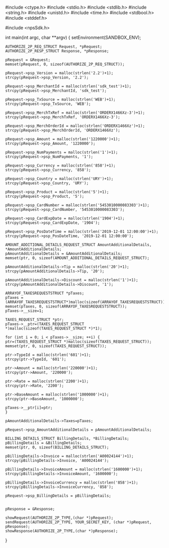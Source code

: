 #include <ctype.h>
#include <stdio.h>
#include <stdlib.h>
#include <string.h>
#include <unistd.h>
#include <time.h>
#include <stdbool.h>
#include <stddef.h>

#include <npsSdk.h>

int main(int argc, char **argv) {
    setEnvironment(SANDBOX_ENV);

    AUTHORIZE_2P_REQ_STRUCT Request, *pRequest;
    AUTHORIZE_2P_RESP_STRUCT Response, *pResponse;

    pRequest = &Request;
    memset(pRequest, 0, sizeof(AUTHORIZE_2P_REQ_STRUCT));

    pRequest->psp_Version = malloc(strlen('2.2')+1);
    strcpy(pRequest->psp_Version, '2.2');

    pRequest->psp_MerchantId = malloc(strlen('sdk_test')+1);
    strcpy(pRequest->psp_MerchantId, 'sdk_test');

    pRequest->psp_TxSource = malloc(strlen('WEB')+1);
    strcpy(pRequest->psp_TxSource, 'WEB');

    pRequest->psp_MerchTxRef = malloc(strlen('ORDERX1466Xz-3')+1);
    strcpy(pRequest->psp_MerchTxRef, 'ORDERX1466Xz-3');

    pRequest->psp_MerchOrderId = malloc(strlen('ORDERX1466Xz')+1);
    strcpy(pRequest->psp_MerchOrderId, 'ORDERX1466Xz');

    pRequest->psp_Amount = malloc(strlen('1220000')+1);
    strcpy(pRequest->psp_Amount, '1220000');

    pRequest->psp_NumPayments = malloc(strlen('1')+1);
    strcpy(pRequest->psp_NumPayments, '1');

    pRequest->psp_Currency = malloc(strlen('858')+1);
    strcpy(pRequest->psp_Currency, '858');

    pRequest->psp_Country = malloc(strlen('URY')+1);
    strcpy(pRequest->psp_Country, 'URY');

    pRequest->psp_Product = malloc(strlen('5')+1);
    strcpy(pRequest->psp_Product, '5');

    pRequest->psp_CardNumber = malloc(strlen('5453010000083303')+1);
    strcpy(pRequest->psp_CardNumber, '5453010000083303');

    pRequest->psp_CardExpDate = malloc(strlen('1904')+1);
    strcpy(pRequest->psp_CardExpDate, '1904');

    pRequest->psp_PosDateTime = malloc(strlen('2019-12-01 12:00:00')+1);
    strcpy(pRequest->psp_PosDateTime, '2019-12-01 12:00:00');

    AMOUNT_ADDITIONAL_DETAILS_REQUEST_STRUCT AmountAdditionalDetails, *AmountAdditionalDetails;
    pAmountAdditionalDetails = &AmountAdditionalDetails;
    memset(ptr, 0, sizeof(AMOUNT_ADDITIONAL_DETAILS_REQUEST_STRUCT);

    pAmountAdditionalDetails->Tip = malloc(strlen('20')+1);
    strcpy(pAmountAdditionalDetails->Tip, '20');

    pAmountAdditionalDetails->Discount = malloc(strlen('1')+1);
    strcpy(pAmountAdditionalDetails->Discount, '1');

    ARRAYOF_TAXESREQUESTSTRUCT *pTaxes;
    pTaxes = (ARRAYOF_TAXESREQUESTSTRUCT*)malloc(sizeof(ARRAYOF_TAXESREQUESTSTRUCT));
    memset(pTaxes, 0, sizeof(ARRAYOF_TAXESREQUESTSTRUCT));
    pTaxes->__size=1;

    TAXES_REQUEST_STRUCT *ptr;
    pTaxes->__ptr=(TAXES_REQUEST_STRUCT *)malloc(sizeof(TAXES_REQUEST_STRUCT *)*1);

    for (int i = 0; i < pTaxes->__size; ++i) {
    ptr=(TAXES_REQUEST_STRUCT *)malloc(sizeof(TAXES_REQUEST_STRUCT));
    memset(ptr, 0, sizeof(TAXES_REQUEST_STRUCT));

    ptr->TypeId = malloc(strlen('601')+1);
    strcpy(ptr->TypeId, '601');

    ptr->Amount = malloc(strlen('220000')+1);
    strcpy(ptr->Amount, '220000');

    ptr->Rate = malloc(strlen('2200')+1);
    strcpy(ptr->Rate, '2200');

    ptr->BaseAmount = malloc(strlen('1000000')+1);
    strcpy(ptr->BaseAmount, '1000000');

    pTaxes->__ptr[i]=ptr;
    }

    pAmountAdditionalDetails->Taxes=pTaxes;

    pRequest->psp_AmountAdditionalDetails = pAmountAdditionalDetails;

    BILLING_DETAILS_STRUCT BillingDetails, *BillingDetails;
    pBillingDetails = &BillingDetails;
    memset(ptr, 0, sizeof(BILLING_DETAILS_STRUCT);

    pBillingDetails->Invoice = malloc(strlen('A00024144')+1);
    strcpy(pBillingDetails->Invoice, 'A00024144');

    pBillingDetails->InvoiceAmount = malloc(strlen('1600000')+1);
    strcpy(pBillingDetails->InvoiceAmount, '1600000');

    pBillingDetails->InvoiceCurrency = malloc(strlen('858')+1);
    strcpy(pBillingDetails->InvoiceCurrency, '858');

    pRequest->psp_BillingDetails = pBillingDetails;


    pResponse = &Response;

    showRequest(AUTHORIZE_2P_TYPE,(char *)pRequest);
    sendRequest(AUTHORIZE_2P_TYPE, YOUR_SECRET_KEY, (char *)pRequest, pResponse);
    showResponse(AUTHORIZE_2P_TYPE,(char *)pResponse);
}
